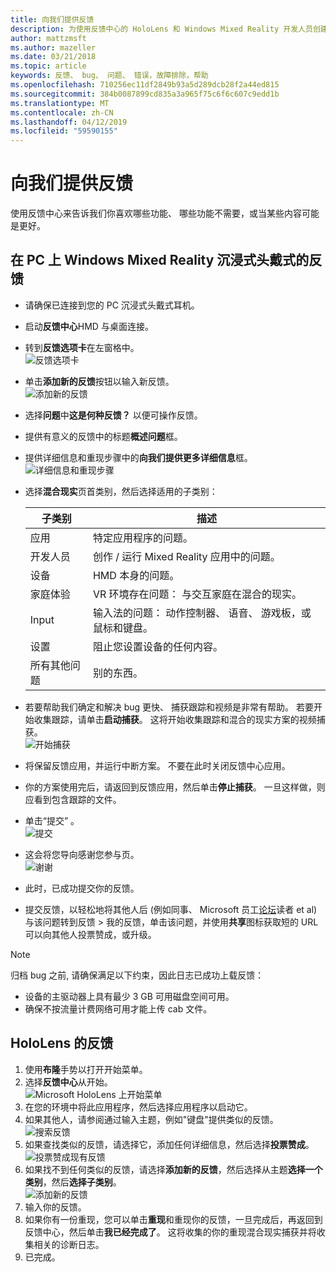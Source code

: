 ```yaml
---
title: 向我们提供反馈
description: 为使用反馈中心的 HoloLens 和 Windows Mixed Reality 开发人员创建的可操作反馈。
author: mattzmsft
ms.author: mazeller
ms.date: 03/21/2018
ms.topic: article
keywords: 反馈、 bug、 问题、 错误，故障排除，帮助
ms.openlocfilehash: 710256ec11df2849b93a5d289dcb28f2a44ed815
ms.sourcegitcommit: 384b0087899cd835a3a965f75c6f6c607c9edd1b
ms.translationtype: MT
ms.contentlocale: zh-CN
ms.lasthandoff: 04/12/2019
ms.locfileid: "59590155"
---
```

# <a name="give-us-feedback"></a>向我们提供反馈

使用反馈中心来告诉我们你喜欢哪些功能、 哪些功能不需要，或当某些内容可能是更好。

## <a name="feedback-for-windows-mixed-reality-immersive-headset-on-pc"></a>在 PC 上 Windows Mixed Reality 沉浸式头戴式的反馈

* 请确保已连接到您的 PC 沉浸式头戴式耳机。
* 启动**反馈中心**HMD 与桌面连接。
* 转到**反馈选项卡**在左窗格中。 <br>
  ![反馈选项卡](images/feedback1-600px.png)
* 单击**添加新的反馈**按钮以输入新反馈。<br>
  ![添加新的反馈](images/feedback2-600px.png)
* 选择**问题**中**这是何种反馈？** 以便可操作反馈。
* 提供有意义的反馈中的标题**概述问题**框。
* 提供详细信息和重现步骤中的**向我们提供更多详细信息**框。<br>
  ![详细信息和重现步骤](images/feedback3-600px.png)
* 选择**混合现实**页首类别，然后选择适用的子类别：

  |  子类别  |  描述 | 
  |----------|----------|
  |  应用  |  特定应用程序的问题。 | 
  |  开发人员  |  创作 / 运行 Mixed Reality 应用中的问题。 | 
  |  设备  |  HMD 本身的问题。 | 
  |  家庭体验  |  VR 环境存在问题： 与交互家庭在混合的现实。 | 
  |  Input  |  输入法的问题： 动作控制器、 语音、 游戏板，或鼠标和键盘。 | 
  |  设置  |  阻止您设置设备的任何内容。 | 
  |  所有其他问题  |  别的东西。 |
  
* 若要帮助我们确定和解决 bug 更快、 捕获跟踪和视频是非常有帮助。 若要开始收集跟踪，请单击**启动捕获**。 这将开始收集跟踪和混合的现实方案的视频捕获。<br>
  ![开始捕获](images/feedback4-600px.png)
* 将保留反馈应用，并运行中断方案。 不要在此时关闭反馈中心应用。
* 你的方案使用完后，请返回到反馈应用，然后单击**停止捕获**。 一旦这样做，则应看到包含跟踪的文件。
* 单击“提交” 。<br>
  ![提交](images/feedback5-600px.png)
* 这会将您导向感谢您参与页。<br>
  ![谢谢](images/feedback6-600px.png)
* 此时，已成功提交你的反馈。
* 提交反馈，以轻松地将其他人后 (例如同事、 Microsoft 员工[论坛](https://forums.hololens.com/)读者 et al) 与该问题转到反馈 > 我的反馈，单击该问题，并使用**共享**图标获取短的 URL 可以向其他人投票赞成，或升级。

>[!NOTE]
>归档 bug 之前, 请确保满足以下约束，因此日志已成功上载反馈：
> - 设备的主驱动器上具有最少 3 GB 可用磁盘空间可用。
> - 确保不按流量计费网络可用才能上传 cab 文件。

## <a name="feedback-for-hololens"></a>HoloLens 的反馈

1. 使用**布隆**手势以打开开始菜单。
2. 选择**反馈中心**从开始。<br>
  ![Microsoft HoloLens 上开始菜单](images/startmenu.jpg)
3. 在您的环境中将此应用程序，然后选择应用程序以启动它。
4. 如果其他人，请参阅通过输入主题，例如"键盘"提供类似的反馈。<br>
  ![搜索反馈](images/searchfeedback-500px.jpg)
5. 如果查找类似的反馈，请选择它，添加任何详细信息，然后选择**投票赞成**。<br>
  ![投票赞成现有反馈](images/upvotefeedback-500px.jpg)
6. 如果找不到任何类似的反馈，请选择**添加新的反馈**，然后选择从主题**选择一个类别**，然后**选择子类别**。<br>
  ![添加新的反馈](images/addnewfeedback-500px.jpg)
7. 输入你的反馈。
8. 如果你有一份重现，您可以单击**重现**和重现你的反馈，一旦完成后，再返回到反馈中心，然后单击**我已经完成了**。 这将收集的你的重现混合现实捕获并将收集相关的诊断日志。
9. 已完成。
